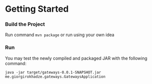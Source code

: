 # Getting Started

### Build the Project
Run command `mvn package` or run using your own idea

### Run
You may test the newly compiled and packaged JAR with the following command:

`java -jar target/gateways-0.0.1-SNAPSHOT.jar me.giorgirokhadze.gateways.GatewaysApplication`